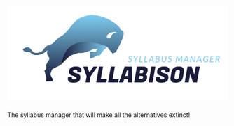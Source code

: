 
![alt text](https://github.com/dkStephanos/syllabison/blob/master/syllabison/src/SyllabisonLogo.png?raw=true)
---
The syllabus manager that will make all the alternatives extinct!
